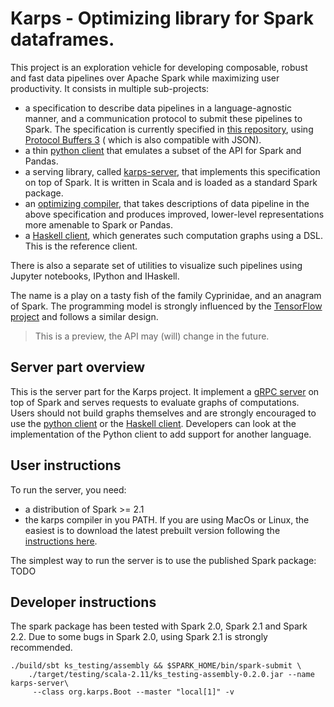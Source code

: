 # Karps - Optimizing library for Spark dataframes.

This project is an exploration vehicle for developing composable, robust and fast
data pipelines over Apache Spark while maximizing user productivity.
It consists in multiple sub-projects:
- a specification to describe data pipelines in a language-agnostic manner,
  and a communication protocol to submit these pipelines to Spark. The
  specification is currently specified in [this repository](https://github.com/tjhunter/karps/src/main/proto), using
   [Protocol Buffers 3](https://developers.google.com/protocol-buffers/docs/proto3) (
    which is also compatible with JSON).
- a thin [python client](https://github.com/tjhunter/karps-python) that emulates a subset of the
  API for Spark and Pandas.
- a serving library, called
  [karps-server](https://github.com/krapsh/karps), that implements this specification on top of Spark.
  It is written in Scala and is loaded as a standard Spark package.
- an [optimizing compiler](https://github.com/tjhunter/karps-haskell), that takes descriptions of 
  data pipeline in the above specification and produces improved, lower-level representations more
  amenable to Spark or Pandas.
- a [Haskell client](https://github.com/tjhunter/karps-haskell), which generates such computation
  graphs using a DSL. This is the reference client.

There is also a separate set of utilities to visualize such pipelines using
Jupyter notebooks, IPython and IHaskell.

The name is a play on a tasty fish of the family Cyprinidae, and an anagram of Spark. The programming model is strongly influenced by the
[TensorFlow project](https://www.tensorflow.org/) and follows a similar design.


 > This is a preview, the API may (will) change in the future.

## Server part overview

This is the server part for the Karps project. It implement a [gRPC server]() on top of Spark and
serves requests to evaluate graphs of computations. Users should not build graphs themselves and
are strongly encouraged to use the [python client]() or the [Haskell client](). Developers can
look at the implementation of the Python client to add support for another language.

## User instructions

To run the server, you need:
 - a distribution of Spark >= 2.1
 - the karps compiler in you PATH. If you are using MacOs or Linux, the easiest is to download the
 latest prebuilt version following the [instructions here]().

The simplest way to run the server is to use the published Spark package: TODO

## Developer instructions

The spark package has been tested with Spark 2.0, Spark 2.1 and Spark 2.2. Due to some bugs
in Spark 2.0, using Spark 2.1 is strongly recommended.

```
./build/sbt ks_testing/assembly && $SPARK_HOME/bin/spark-submit \
    ./target/testing/scala-2.11/ks_testing-assembly-0.2.0.jar --name karps-server\
     --class org.karps.Boot --master "local[1]" -v
```
